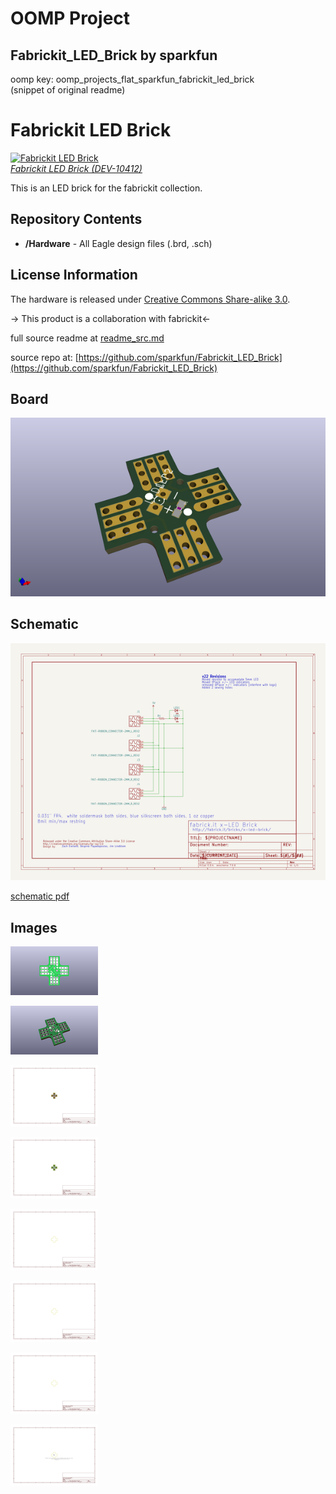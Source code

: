 # OOMP Project  
## Fabrickit_LED_Brick  by sparkfun  
  
oomp key: oomp_projects_flat_sparkfun_fabrickit_led_brick  
(snippet of original readme)  
  
Fabrickit LED Brick  
====================  
  
[![Fabrickit LED Brick](https://dlnmh9ip6v2uc.cloudfront.net/images/products/1/0/4/1/2/10412-01_i_ma.jpg)   
*Fabrickit LED Brick (DEV-10412)*](https://www.sparkfun.com/products/10412)  
  
This is an LED brick for the fabrickit collection.   
  
Repository Contents  
-------------------  
  
* **/Hardware** - All Eagle design files (.brd, .sch)  
  
License Information  
-------------------  
The hardware is released under [Creative Commons Share-alike 3.0](http://creativecommons.org/licenses/by-sa/3.0/).    
  
-> This product is a collaboration with fabrickit<-  
  
  full source readme at [readme_src.md](readme_src.md)  
  
source repo at: [https://github.com/sparkfun/Fabrickit_LED_Brick](https://github.com/sparkfun/Fabrickit_LED_Brick)  
## Board  
  
[![working_3d.png](working_3d_600.png)](working_3d.png)  
## Schematic  
  
[![working_schematic.png](working_schematic_600.png)](working_schematic.png)  
  
[schematic pdf](working_schematic.pdf)  
## Images  
  
[![working_3D_bottom.png](working_3D_bottom_140.png)](working_3D_bottom.png)  
  
[![working_3D_top.png](working_3D_top_140.png)](working_3D_top.png)  
  
[![working_assembly_page_01.png](working_assembly_page_01_140.png)](working_assembly_page_01.png)  
  
[![working_assembly_page_02.png](working_assembly_page_02_140.png)](working_assembly_page_02.png)  
  
[![working_assembly_page_03.png](working_assembly_page_03_140.png)](working_assembly_page_03.png)  
  
[![working_assembly_page_04.png](working_assembly_page_04_140.png)](working_assembly_page_04.png)  
  
[![working_assembly_page_05.png](working_assembly_page_05_140.png)](working_assembly_page_05.png)  
  
[![working_assembly_page_06.png](working_assembly_page_06_140.png)](working_assembly_page_06.png)  
